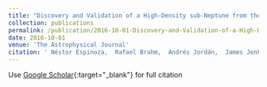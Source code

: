 ```yaml
---
title: "Discovery and Validation of a High-Density sub-Neptune from the K2 Mission"
collection: publications
permalink: /publication/2016-10-01-Discovery-and-Validation-of-a-High-Density-sub-Neptune-from-the-K2-Mission
date: 2016-10-01
venue: 'The Astrophysical Journal'
citation: ' Néstor Espinoza,  Rafael Brahm,  Andrés Jordán,  James Jenkins,  Felipe Rojas,  Paula Jofré,  Thomas Mädler,  Markus Rabus,  Julio Chanamé,  Blake Pantoja,  Maritza Soto,  Katie Morzinski,  Jared Males,  Kimberly Ward-Duong,  Laird Close, &quot;Discovery and Validation of a High-Density sub-Neptune from the K2 Mission.&quot; The Astrophysical Journal, 2016.'
---
```

Use [Google Scholar](https://scholar.google.com/scholar?q=Discovery+and+Validation+of+a+High+Density+sub+Neptune+from+the+K2+Mission){:target="_blank"} for full citation